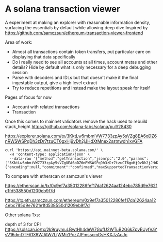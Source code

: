 # A solana transaction viewer

A experiment at making an explorer with reasonable information density, surfacing the essentials by default while allowing deep dive
Inspired by https://github.com/samczsun/ethereum-transaction-viewer-frontend

Area of work:
- Almost all transactions contain token transfers, put particular care on displaying that data specifically
- Do i really need to see all accounts at all times, account metas and other details? Hide by default what is only necessary for a deep debugging session
- Parse with decoders and IDLs but that doesn't make it the final ingestable output, give a high level extract
- Try to reduce repetitions and instead make the layout speak for itself

Pages of focus for now
- Account with related transactions
- Transaction

Once this comes to mainnet validators remove the hack used to rebuild stack_height https://github.com/solana-labs/solana/pull/28430

https://explorer.solana.com/tx/3KktLw5mbmiVW7733zpAy5sVZg8EA6oDZ6nRWSWSPqDh3zDr7tzuCT6gxHj9vDh2jJHdXtMnex2sstnwdh1xvGFA


```
curl 'https://api.mainnet-beta.solana.com/' \
  -H 'content-type: application/json' \
  --data-raw '{"method":"getTransaction","jsonrpc":"2.0","params":["3KktLw5mbmiVW7733zpAy5sVZg8EA6oDZ6nRWSWSPqDh3zDr7tzuCT6gxHj9vDh2jJHdXtMnex2sstnwdh1xvGFA",{"encoding":null,"commitment":"confirmed","maxSupportedTransactionVersion":0}]}'
```

To compare with etherscan or samczun's viewer

https://etherscan.io/tx/0x9ef7a35012286fef17da12624aa124ebc785d9e7621e1fd538550d1209eb9f7d

https://tx.eth.samczsun.com/ethereum/0x9ef7a35012286fef17da12624aa124ebc785d9e7621e1fd538550d1209eb9f7d

Other solana Txs:

depth of 3 for CPI https://solscan.io/tx/2k9ruymuLBwtHh4deW7GufU2WTuB2G6kZpvEUyfVaYsV16dmDTFA1X6WJAW7LjWMiZPcz7JPmsscmGsHKXJzAcJo

